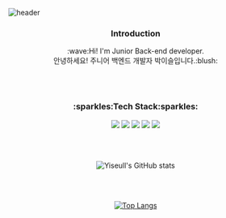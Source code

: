 ![header](https://capsule-render.vercel.app/api?type=waving&color=auto&customColorList=2&height=300&section=header&text=WELCOME&desc=Yiseul's%20GitHub%20Profile&fontSize=90&descSize=30&descAlign=70&descAlignY=70&animation=fadeIn)
<div align=center>
<h3>Introduction</h3>
:wave:Hi! I'm Junior Back-end developer.<br>
안녕하세요! 주니어 백엔드 개발자 박이슬입니다.:blush:

<br><br>
  
<h3>:sparkles:Tech Stack:sparkles:</h3>

<img src="https://img.shields.io/badge/Python-3776AB?style=flat-square&logo=python&logoColor=white"/>
<img src="https://img.shields.io/badge/Spring-6DB33F?style=flat-square&logo=spring&logoColor=white"/>
<img src="https://img.shields.io/badge/Linux-CC624?style=flat-square&logo=linux&logoColor=white"/>
<img src="https://img.shields.io/badge/MySQL-4479A1?style=flat-square&logo=mysql&logoColor=white"/>
<img src="https://img.shields.io/badge/C++-00599C?style=flat-square&logo=c++&logoColor=white"/> 
  
<!--<h3>:pencil2:Studying:pencil2:</h3>-->

<!--<h3>:경력:</h3>-->
  
<br><br>
  
![Yiseull's GitHub stats](https://github-readme-stats.vercel.app/api?username=Yiseull&theme=flag-india&show_icons=true)
    
<br><br>
  
[![Top Langs](https://github-readme-stats.vercel.app/api/top-langs/?username=Yiseull&layout=compact)](https://github.com/Yiseull/github-readme-stats)
</div>
